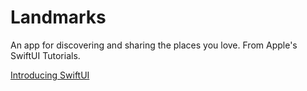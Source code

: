 # Landmarks
An app for discovering and sharing the places you love. From Apple's SwiftUI Tutorials.

[Introducing SwiftUI](https://developer.apple.com/tutorials/swiftui/)
